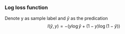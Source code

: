 ### Log loss function
Denote y as sample label and $\hat{y}$ as the predication
$$
l(\hat{y}, y) = -(y\log \hat{y} + (1-y)\log(1-\hat{y}))
$$